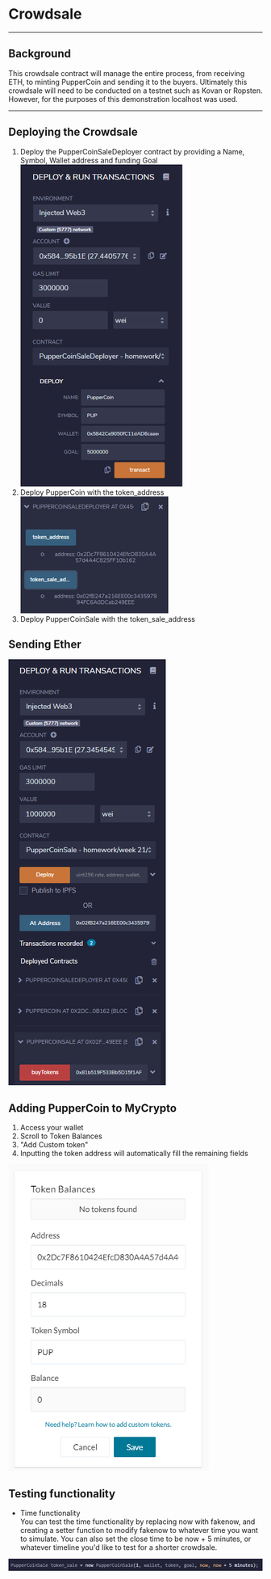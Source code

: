# Crowdsale
---
## Background  

This crowdsale contract will manage the entire process, from receiving ETH, to minting PupperCoin and sending it to the buyers.
Ultimately this crowdsale will need to be conducted on a testnet such as Kovan or Ropsten. However, for the purposes of this demonstration localhost was used.

---
## Deploying the Crowdsale  
1. Deploy the PupperCoinSaleDeployer contract by providing a Name, Symbol, Wallet address and funding Goal  
![](images/contract_deployment.png)
2. Deploy PupperCoin with the token_address  
![](images/token_address.png)
3. Deploy PupperCoinSale with the token_sale_address

## Sending Ether
![](images/buy_tokens.png)

## Adding PupperCoin to MyCrypto
1. Access your wallet
2. Scroll to Token Balances
3. "Add Custom token"
4. Inputting the token address will automatically fill the remaining fields  

![](images/adding_token.png)
## Testing functionality
* Time functionality  
You can test the time functionality by replacing now with fakenow, and creating a setter function to modify fakenow to whatever time you want to simulate. You can also set the close time to be now + 5 minutes, or whatever timeline you'd like to test for a shorter crowdsale.  

![](images/time_function.png)